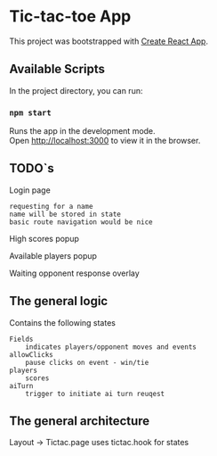 # Tic-tac-toe App

This project was bootstrapped with [Create React App](https://github.com/facebook/create-react-app).

## Available Scripts

In the project directory, you can run:

### `npm start`

Runs the app in the development mode.\
Open [http://localhost:3000](http://localhost:3000) to view it in the browser.

## TODO`s

Login page

    requesting for a name
    name will be stored in state
    basic route navigation would be nice

High scores popup

Available players popup

Waiting opponent response overlay

## The general logic

Contains the following states

    Fields
        indicates players/opponent moves and events
    allowClicks
        pause clicks on event - win/tie
    players
        scores
    aiTurn
        trigger to initiate ai turn reuqest

## The general architecture

Layout -> Tictac.page
uses tictac.hook for states
